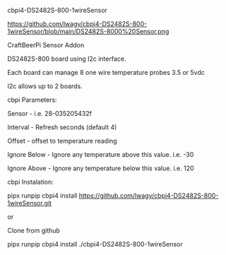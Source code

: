 cbpi4-DS2482S-800-1wireSensor

https://github.com/lwagy/cbpi4-DS2482S-800-1wireSensor/blob/main/DS2482S-8000%20Sensor.png

CraftBeerPi Sensor Addon

DS2482S-800 board using I2c interface.

Each board can manage 8 one wire temperature probes 3.5 or 5vdc

I2c allows up to 2 boards.

cbpi Parameters:

Sensor - i.e. 28-035205432f

Interval - Refresh seconds (default 4)

Offset - offset to temperature reading

Ignore Below - Ignore any temperature above  this value. i.e. -30

Ignore Above - Ignore any temperature below  this value. i.e. 120

cbpi Instalation:

pipx runpip cbpi4 install https://github.com/lwagy/cbpi4-DS2482S-800-1wireSensor.git

or

Clone from github

pipx runpip cbpi4 install ./cbpi4-DS2482S-800-1wireSensor



